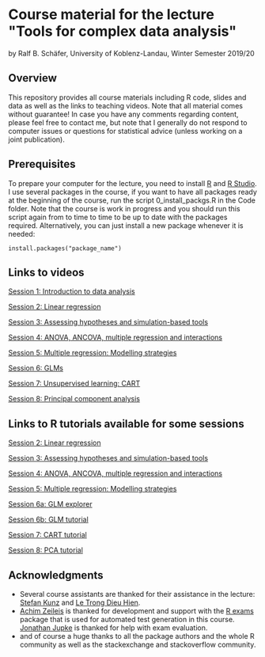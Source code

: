# Course material for the lecture "Tools for complex data analysis"

by Ralf B. Schäfer, University of Koblenz-Landau, Winter Semester 2019/20

## Overview

This repository provides all course materials including R code, slides and data as well as the links to teaching videos.
Note that all material comes without guarantee! In case you have any comments regarding content, 
please feel free to contact me, but note that I generally do not respond to computer issues or questions 
for statistical advice (unless working on a joint publication).

## Prerequisites

To prepare your computer for the lecture, you need to install [R](http://www.r-project.org/) and 
[R Studio](http://www.rstudio.com/). I use several packages in the course, if you want to have all packages 
ready at the beginning of the course, run the script 0_install_packgs.R in the Code folder. Note that 
the course is work in progress and you should run this script again from to time to time to be up to date with 
the packages required. Alternatively, you can just install a new package whenever it is needed:

```
install.packages("package_name")
```

## Links to videos
[Session 1: Introduction to data analysis](https://videoakademie.ko-ld.de/Panopto/Pages/Sessions/List.aspx?folderID=24ca3f8a-9f69-4cdd-af52-a958007b79df)

[Session 2: Linear regression](https://videoakademie.ko-ld.de/Panopto/Pages/Sessions/List.aspx?folderID=99bc5c3a-29a4-4611-97f2-a958007b8ff7)  

[Session 3: Assessing hypotheses and simulation-based tools](https://videoakademie.ko-ld.de/Panopto/Pages/Sessions/List.aspx?folderID=6dea59e1-57fd-4e28-9b58-a958007b9ea6)

[Session 4: ANOVA, ANCOVA, multiple regression and interactions](https://videoakademie.ko-ld.de/Panopto/Pages/Sessions/List.aspx?folderID=01bc0b2d-6c6f-4ed6-a3e0-a958007ba530)

[Session 5: Multiple regression: Modelling strategies](https://videoakademie.ko-ld.de/Panopto/Pages/Sessions/List.aspx?folderID=2c70d7c4-8452-42fb-a561-a99e014c1e5b)

[Session 6: GLMs](https://videoakademie.ko-ld.de/Panopto/Pages/Sessions/List.aspx?folderID=637d7b94-7b22-4a46-9543-a9b400ecbe77)

[Session 7: Unsupervised learning: CART](https://videoakademie.ko-ld.de/Panopto/Pages/Sessions/List.aspx?folderID=bf84220e-1181-4874-9615-a9fa00d04757)

[Session 8: Principal component analysis](https://videoakademie.ko-ld.de/Panopto/Pages/Sessions/List.aspx?folderID=405ff463-8701-4bf1-a05d-aa4500fa6ba9)

## Links to R tutorials available for some sessions
[Session 2: Linear regression](http://data-analysis.uni-landau.de/session/2/)  

[Session 3: Assessing hypotheses and simulation-based tools](http://data-analysis.uni-landau.de/session/3/)

[Session 4: ANOVA, ANCOVA, multiple regression and interactions](http://data-analysis.uni-landau.de/session/4/)

[Session 5: Multiple regression: Modelling strategies](http://data-analysis.uni-landau.de/session/5/)

[Session 6a: GLM explorer](http://data-analysis.uni-landau.de/session/6_glm/)

[Session 6b: GLM tutorial](http://data-analysis.uni-landau.de/session/6/)  

[Session 7: CART tutorial](http://data-analysis.uni-landau.de/session/7/)  

[Session 8: PCA tutorial](http://data-analysis.uni-landau.de/session/8/)  




## Acknowledgments
* Several course assistants are thanked for their assistance in the lecture: [Stefan Kunz](https://www.uni-koblenz-landau.de/en/campus-landau/faculty7/environmental-sciences/landscape-ecology/staff/stefan-kunz) and
[Le Trong Dieu Hien](https://www.uni-koblenz-landau.de/en/campus-landau/faculty7/environmental-sciences/landscape-ecology/Staff/dieuhien/letrongdieuhien).
* [Achim Zeileis](https://eeecon.uibk.ac.at/~zeileis/) is thanked for development and support with the
[R exams](http://www.r-exams.org) package that is used for automated test generation in this course. [Jonathan Jupke](https://www.uni-koblenz-landau.de/en/campus-landau/faculty7/environmental-sciences/landscape-ecology/staff/jupke) is thanked for help with exam evaluation.
* and of course a huge thanks to all the package authors and the whole R community as
well as the stackexchange and stackoverflow community.
